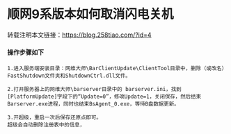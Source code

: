 # 顺网9系版本如何取消闪电关机


转载注明本文链接：<https://blog.258tiao.com/?id=4>

#### 操作步骤如下

```note
1.进入服务端安装目录：网维大师\BarClientUpdate\ClientTool目录中，删除（或改名）FastShutdown文件夹和ShutdownCtrl.dll文件。
```

```note
2.打开服务器上的网维大师\barserver目录中的 barserver.ini，找到[PlatformUpdate]字段下的“Update=0”，修改Update=1，关闭保存，然后结束Barserver.exe进程，同时也结束BsAgent_0.exe，等待B盘数据更新。
```

```note
3.开超级，重启一次后保存还原点即可。
超级会自动删除注册表中的信息，
```
